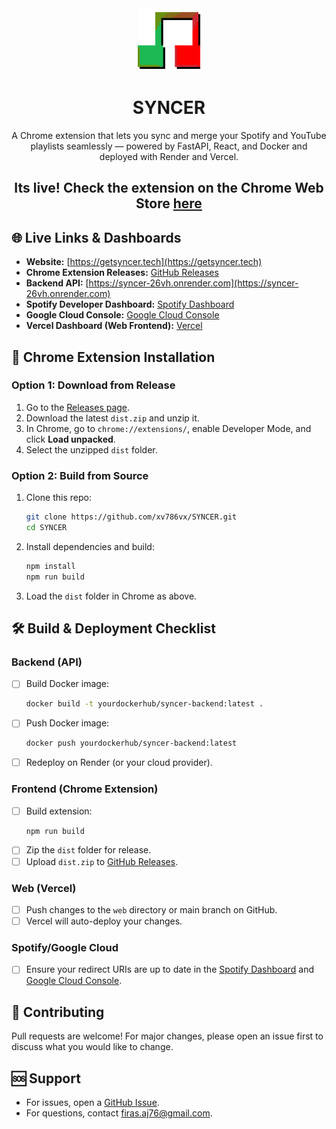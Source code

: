 <div align="center">
<img src="frontend/public/icon128.png" width="100" alt="SYNCER Logo" />

# SYNCER

A Chrome extension that lets you sync and merge your Spotify and YouTube playlists seamlessly — powered by FastAPI, React, and Docker and deployed with Render and Vercel.
## Its live! Check the extension on the Chrome Web Store [here](https://chromewebstore.google.com/detail/syncer/ggkbmppglbhmcoiplbopfldojdnehabh?authuser=0&hl=en)
</div>

## 🌐 Live Links & Dashboards

- **Website:** [https://getsyncer.tech](https://getsyncer.tech)
- **Chrome Extension Releases:** [GitHub Releases](https://github.com/xv786vx/SYNCER/releases)
- **Backend API:** [https://syncer-26vh.onrender.com](https://syncer-26vh.onrender.com)
- **Spotify Developer Dashboard:** [Spotify Dashboard](https://developer.spotify.com/dashboard/applications)
- **Google Cloud Console:** [Google Cloud Console](https://console.cloud.google.com/)
- **Vercel Dashboard (Web Frontend):** [Vercel](https://vercel.com/dashboard)

## 🧩 Chrome Extension Installation

### Option 1: Download from Release

1. Go to the [Releases page](https://github.com/xv786vx/SYNCER/releases).
2. Download the latest `dist.zip` and unzip it.
3. In Chrome, go to `chrome://extensions/`, enable Developer Mode, and click **Load unpacked**.
4. Select the unzipped `dist` folder.

### Option 2: Build from Source

1. Clone this repo:
   ```sh
   git clone https://github.com/xv786vx/SYNCER.git
   cd SYNCER
   ```
2. Install dependencies and build:
   ```sh
   npm install
   npm run build
   ```
3. Load the `dist` folder in Chrome as above.

## 🛠️ Build & Deployment Checklist

### Backend (API)

- [ ] Build Docker image:
  ```sh
  docker build -t yourdockerhub/syncer-backend:latest .
  ```
- [ ] Push Docker image:
  ```sh
  docker push yourdockerhub/syncer-backend:latest
  ```
- [ ] Redeploy on Render (or your cloud provider).

### Frontend (Chrome Extension)

- [ ] Build extension:
  ```sh
  npm run build
  ```
- [ ] Zip the `dist` folder for release.
- [ ] Upload `dist.zip` to [GitHub Releases](https://github.com/yourusername/yourrepo/releases).

### Web (Vercel)

- [ ] Push changes to the `web` directory or main branch on GitHub.
- [ ] Vercel will auto-deploy your changes.

### Spotify/Google Cloud

- [ ] Ensure your redirect URIs are up to date in the [Spotify Dashboard](https://developer.spotify.com/dashboard/applications) and [Google Cloud Console](https://console.cloud.google.com/).

## 🤝 Contributing

Pull requests are welcome! For major changes, please open an issue first to discuss what you would like to change.

## 🆘 Support

- For issues, open a [GitHub Issue](https://github.com/xv786vx/SYNCER/issues).
- For questions, contact firas.aj76@gmail.com.
